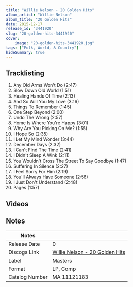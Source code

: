 ```yaml
---
title: "Willie Nelson - 20 Golden Hits"
album_artist: "Willie Nelson"
album_title: "20 Golden Hits"
date: 2015-12-17
release_id: "3441920"
slug: "20-golden-hits-3441920"
cover:
    image: "20-golden-hits-3441920.jpg"
tags: ["Folk, World, & Country"]
hideSummary: true
---
```


## Tracklisting
1. Any Old Arms Won't Do (2:47)
2. Slow Down Old World (1:51)
3. Healing Hands Of Time (2:13)
4. And So Will You My Love (3:16)
5. Things To Remember (1:45)
6. One Step Beyond (2:00)
7. Undo The Wrong (2:57)
8. Home Is Where You're Happy (3:01)
9. Why Are You Picking On Me? (1:55)
10. I Hope So (2:35)
11. I Let My Mind Wonder (3:44)
12. December Days (2:32)
13. I Can't Find The Time (2:41)
14. I Didn't Sleep A Wink (2:11)
15. You Wouldn't Cross The Street To Say Goodbye (1:47)
16. Suffering In Silence (2:27)
17. I Feel Sorry For Him (2:19)
18. You'll Always Have Someone (2:56)
19. I Just Don't Understand (2:48)
20. Pages (1:57)

## Videos


## Notes

| Notes          |             |
| ---------------| ----------- |
| Release Date   | 0 |
| Discogs Link   | [Willie Nelson - 20 Golden Hits](https://www.discogs.com/release/3441920) |
| Label          | Masters |
| Format         | LP, Comp |
| Catalog Number | MA 11121183 |

